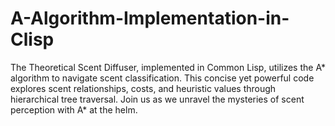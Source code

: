 # A-Algorithm-Implementation-in-Clisp
The Theoretical Scent Diffuser, implemented in Common Lisp, utilizes the A* algorithm to navigate scent classification. This concise yet powerful code explores scent relationships, costs, and heuristic values through hierarchical tree traversal. Join us as we unravel the mysteries of scent perception with A* at the helm.
